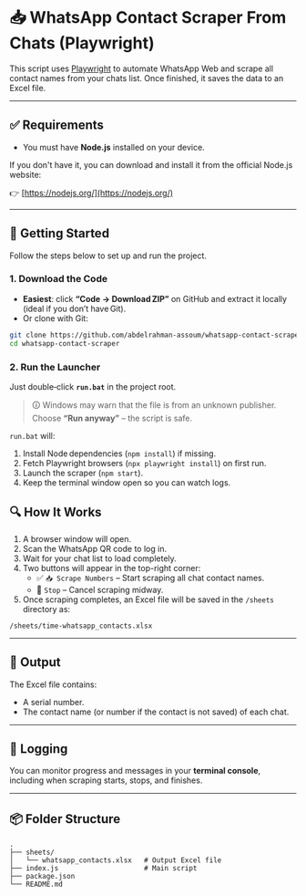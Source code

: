 # 📥 WhatsApp Contact Scraper From Chats (Playwright)

This script uses [Playwright](https://playwright.dev/) to automate WhatsApp Web and scrape all contact names from your chats list. Once finished, it saves the data to an Excel file.

---


## ✅ Requirements

- You must have **Node.js** installed on your device.

If you don't have it, you can download and install it from the official Node.js website:

👉 [https://nodejs.org/](https://nodejs.org/)

---


## 🚀 Getting Started

Follow the steps below to set up and run the project.

### 1. Download the Code

- **Easiest**: click **“Code → Download ZIP”** on GitHub and extract it locally (ideal if you don’t have Git).
- Or clone with Git:

```bash
git clone https://github.com/abdelrahman-assoum/whatsapp-contact-scraper.git
cd whatsapp-contact-scraper
```

### 2. Run the Launcher

Just double‑click **`run.bat`** in the project root.

> 🛈 Windows may warn that the file is from an unknown publisher.  
> Choose **“Run anyway”** – the script is safe.

`run.bat` will:

1. Install Node dependencies (`npm install`) if missing.
2. Fetch Playwright browsers (`npx playwright install`) on first run.
3. Launch the scraper (`npm start`).
4. Keep the terminal window open so you can watch logs.

## 🔍 How It Works

1. A browser window will open.
2. Scan the WhatsApp QR code to log in.
3. Wait for your chat list to load completely.
4. Two buttons will appear in the top-right corner:
   - ✅ `📥 Scrape Numbers` – Start scraping all chat contact names.
   - 🛑 `Stop` – Cancel scraping midway.
5. Once scraping completes, an Excel file will be saved in the `/sheets` directory as:

```
/sheets/time-whatsapp_contacts.xlsx
```

---

## 📄 Output

The Excel file contains:

- A serial number.
- The contact name (or number if the contact is not saved) of each chat.

---

## 🧾 Logging

You can monitor progress and messages in your **terminal console**, including when scraping starts, stops, and finishes.

---

## 📦 Folder Structure

```
.
├── sheets/
│   └── whatsapp_contacts.xlsx   # Output Excel file
├── index.js                     # Main script
├── package.json
└── README.md
```
